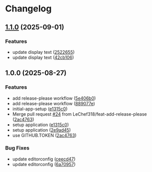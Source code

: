 # Changelog

## [1.1.0](https://github.com/LeChef318/M324-Projektarbeit/compare/v1.0.0...v1.1.0) (2025-09-01)


### Features

* update display text ([2522655](https://github.com/LeChef318/M324-Projektarbeit/commit/252265522d473c7852e1f8b076a09654276dbe5d))
* update display text ([42cb106](https://github.com/LeChef318/M324-Projektarbeit/commit/42cb106338df3c5906c27478a76855ea1082fb07))

## 1.0.0 (2025-08-27)


### Features

* add release-please workflow ([5e406b0](https://github.com/LeChef318/M324-Projektarbeit/commit/5e406b09e69cc57ce820eaf6e4dd750a901988b6))
* add release-please workflow ([889077e](https://github.com/LeChef318/M324-Projektarbeit/commit/889077ea540eaa5ec986fd3e6026de469d05c69b))
* initial-app-setup ([e1315c0](https://github.com/LeChef318/M324-Projektarbeit/commit/e1315c075284e2b197fa64dd6d74dfb9dab979db))
* Merge pull request [#24](https://github.com/LeChef318/M324-Projektarbeit/issues/24) from LeChef318/feat-add-release-please ([2ac4763](https://github.com/LeChef318/M324-Projektarbeit/commit/2ac4763bde7e484868342cd91b92572a699eae91))
* setup application ([e1315c0](https://github.com/LeChef318/M324-Projektarbeit/commit/e1315c075284e2b197fa64dd6d74dfb9dab979db))
* setup application ([2e9ad45](https://github.com/LeChef318/M324-Projektarbeit/commit/2e9ad455e9b4d91436fa86162100a162f77d1510))
* use GITHUB.TOKEN ([2ac4763](https://github.com/LeChef318/M324-Projektarbeit/commit/2ac4763bde7e484868342cd91b92572a699eae91))


### Bug Fixes

* update editorconfig ([ceecd47](https://github.com/LeChef318/M324-Projektarbeit/commit/ceecd4766b5e519427a8023c59e896904d07dfec))
* update editorconfig ([6a70957](https://github.com/LeChef318/M324-Projektarbeit/commit/6a70957ee2922db3669ee1e09c293c2bb7c495cf))
